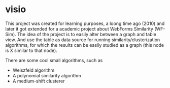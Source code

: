 # visio

This project was created for learning purposes, a loong time ago (2010) and later it got extended for a academic project about WebForms Similarity (WF-Sim).
The idea of the project is to easily alter between a graph and table view. And use the table as data source for running similarity/clusterization algorithms, for which the results can be easily studied as a graph (this node is X similar to that node).

There are some cool small algorithms, such as
- Weiszfeld algorithm
- A polynomial similarity algorithm
- A medium-shift clusterer

